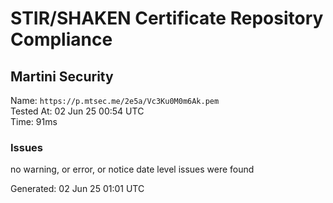 # STIR/SHAKEN Certificate Repository Compliance

## Martini Security

Name: `https://p.mtsec.me/2e5a/Vc3Ku0M0m6Ak.pem`\
Tested At: 02 Jun 25 00:54 UTC\
Time: 91ms

### Issues

no warning, or error, or notice date level issues were found

Generated: 02 Jun 25 01:01 UTC